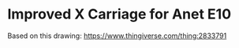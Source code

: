 # Improved X Carriage for Anet E10

Based on this drawing: https://www.thingiverse.com/thing:2833791

